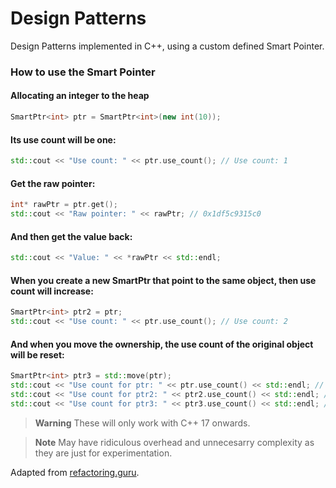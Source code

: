 # Design Patterns

Design Patterns implemented in C++, using a custom defined Smart Pointer.

### How to use the Smart Pointer

#### Allocating an integer to the heap

```cpp
SmartPtr<int> ptr = SmartPtr<int>(new int(10));
```

#### Its use count will be one:

```cpp
std::cout << "Use count: " << ptr.use_count(); // Use count: 1
```

#### Get the raw pointer:

```cpp
int* rawPtr = ptr.get();
std::cout << "Raw pointer: " << rawPtr; // 0x1df5c9315c0
```

#### And then get the value back:

```cpp
std::cout << "Value: " << *rawPtr << std::endl;
```

#### When you create a new SmartPtr that point to the same object, then use count will increase:

```cpp
SmartPtr<int> ptr2 = ptr;
std::cout << "Use count: " << ptr.use_count(); // Use count: 2
```

#### And when you move the ownership, the use count of the original object will be reset:

```cpp
SmartPtr<int> ptr3 = std::move(ptr);
std::cout << "Use count for ptr: " << ptr.use_count() << std::endl; // Use count: 0
std::cout << "Use count for ptr2: " << ptr2.use_count() << std::endl; // Use count: 2
std::cout << "Use count for ptr3: " << ptr3.use_count() << std::endl; // Use count: 2
```

> **Warning**
> These will only work with C++ 17 onwards.

> **Note**
> May have ridiculous overhead and unnecesarry complexity as they are just for experimentation.

Adapted from [refactoring.guru](https://refactoring.guru/).
